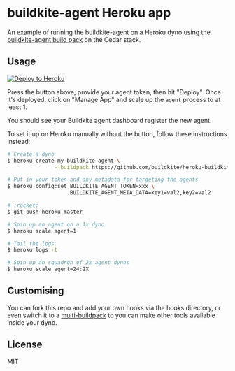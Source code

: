 # buildkite-agent Heroku app

An example of running the buildkite-agent on a Heroku dyno using the [buildkite-agent build pack](https://github.com/buildkite/heroku-buildkite-agent-buildpack) on the Cedar stack.

## Usage

[![Deploy to Heroku](https://www.herokucdn.com/deploy/button.png)](https://heroku.com/deploy)

Press the button above, provide your agent token, then hit "Deploy". Once it's
deployed, click on "Manage App" and scale up the `agent` process to at least 1.

You should see your Buildkite agent dashboard register the new agent.

To set it up on Heroku manually without the button, follow these instructions instead:

```bash
# Create a dyno
$ heroku create my-buildkite-agent \
               --buildpack https://github.com/buildkite/heroku-buildkite-agent-buildpack.git

# Put in your token and any metadata for targeting the agents
$ heroku config:set BUILDKITE_AGENT_TOKEN=xxx \
                    BUILDKITE_AGENT_META_DATA=key1=val2,key2=val2

# :rocket:
$ git push heroku master

# Spin up an agent on a 1x dyno
$ heroku scale agent=1

# Tail the logs
$ heroku logs -t

# Spin up an squadron of 2x agent dynos
$ heroku scale agent=24:2X
```

## Customising

You can fork this repo and add your own hooks via the hooks directory, or even switch it to a [multi-buildpack](https://github.com/ddollar/heroku-buildpack-multi) to you can make other tools available inside your dyno.

## License

MIT
